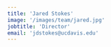 ```yaml
---
title: 'Jared Stokes'
image: '/images/team/jared.jpg'
jobtitle: 'Director'
email: 'jdstokes@ucdavis.edu'
---
```

